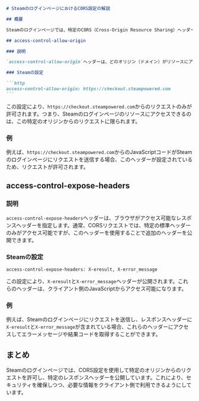 ````markdown
# SteamのログインページにおけるCORS設定の解説

## 概要

Steamのログインページでは、特定のCORS（Cross-Origin Resource Sharing）ヘッダーが設定されています。これにより、異なるオリジンからのリクエストに対してどのように応答するかが制御されます。以下に、`access-control-allow-origin`と`access-control-expose-headers`ヘッダーについて詳しく解説します。

## access-control-allow-origin

### 説明

`access-control-allow-origin`ヘッダーは、どのオリジン（ドメイン）がリソースにアクセスできるかを指定します。このヘッダーが設定されていると、指定されたオリジンからのリクエストが許可されます。

### Steamの設定

```http
access-control-allow-origin: https://checkout.steampowered.com
```
````

この設定により、`https://checkout.steampowered.com`からのリクエストのみが許可されます。つまり、Steamのログインページのリソースにアクセスできるのは、この特定のオリジンからのリクエストに限られます。

### 例

例えば、`https://checkout.steampowered.com`からのJavaScriptコードがSteamのログインページにリクエストを送信する場合、このヘッダーが設定されているため、リクエストが許可されます。

## access-control-expose-headers

### 説明

`access-control-expose-headers`ヘッダーは、ブラウザがアクセス可能なレスポンスヘッダーを指定します。通常、CORSリクエストでは、特定の標準ヘッダーのみがアクセス可能ですが、このヘッダーを使用することで追加のヘッダーを公開できます。

### Steamの設定

```http
access-control-expose-headers: X-eresult, X-error_message
```

この設定により、`X-eresult`と`X-error_message`ヘッダーが公開されます。これらのヘッダーは、クライアント側のJavaScriptからアクセス可能になります。

### 例

例えば、Steamのログインページにリクエストを送信し、レスポンスヘッダーに`X-eresult`と`X-error_message`が含まれている場合、これらのヘッダーにアクセスしてエラーメッセージや結果コードを取得することができます。

## まとめ

Steamのログインページでは、CORS設定を使用して特定のオリジンからのリクエストを許可し、特定のレスポンスヘッダーを公開しています。これにより、セキュリティを確保しつつ、必要な情報をクライアント側で利用できるようにしています。

```

```
